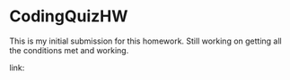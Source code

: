 # CodingQuizHW

This is my initial submission for this homework. Still working on getting all the conditions met and working.

link: 